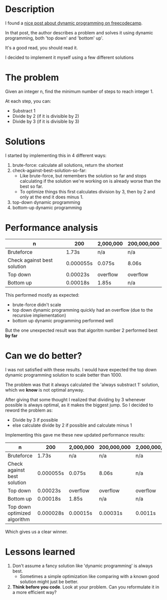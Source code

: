# Description

I found a [nice post about dynamic programming on freecodecamp]( https://medium.freecodecamp.org/demystifying-dynamic-programming-24fbdb831d3a).

In that post, the author describes a problem and solves it using dynamic programming,
both 'top down' and 'bottom' up'.

It's a good read, you should read it.

I decided to implement it myself using a few different solutions

# The problem

Given an integer n, find the minimum number of steps to reach integer 1.

At each step, you can:
   *  Substract 1
   *  Divide by 2 (if it is divisible by 2)
   *  Divide by 3 (if it is divisible by 3)

     
# Solutions

I started by implementing this in 4 different ways:
1. brute-force: calculate all solutions, return the shortest
1. check-against-best-solution-so-far:
    * Like brute-force, but remembers the solution so far and stops calculating if the solution we're working on is already worse than the best so far. 
    * To optimize things this first calculates division by 3, then by 2 and only at the end
it does minus 1.
1. top-down dynamic programming
1. bottom-up dynamic programming


# Performance analysis


| n   | 200 | 2,000,000 | 200,000,000
| --- | --- | ---     | ---
| Bruteforce | 1.73s | n/a | n/a
| Check against best solution | 0.000055s | 0.075s | 8.06s
| Top down | 0.00023s | overflow | overflow 
| Bottom up | 0.00018s | 1.85s | n/a


This performed mostly as expected:
   * brute-force didn't scale
   * top down dynamic programming quickly had an overflow (due to the recursive implementation)
   * bottom up dynamic programming performed well
 
But the one unexpected result was that algoritm number 2 performed best **by far**

# Can we do better?

I was not satisfied with these results.
I would have expected the top down dynamic programming solution to scale better than 1000.

The problem was that it always calculated the 'always substract 1' solution,
which we **know** is not optimal anyway.


After giving that some thought I realized that dividing by 3 whenever possible
is always optimal, as it makes the biggest jump.
So I decided to reword the problem as:
   * Divide by 3 if possible
   * else calculate divide by 2 if possible and calculate minus 1

Implementing this gave me these new updated performance results:

| n   | 200 | 2,000,000 | 200,000,000 | 2,000,000,000,000,000 | 20,000,000,000,000,000 |
| --- | --- | ---     | ---       | ---              | ---
| Bruteforce | 1.73s | n/a | n/a  | n/a | n/a
| Check against best solution | 0.000055s | 0.075s | 8.06s | n/a | n/a
| Top down | 0.00023s | overflow | overflow | overflow | overflow
| Bottom up | 0.00018s | 1.85s | n/a | n/a | n/a
| Top down optimized algorithm | 0.000028s | 0.00015s |  0.00031s | 0.0011s |  overflow

Which gives us a clear winner.

# Lessons learned

 1. Don't assume a fancy solution like 'dynamic programming' is always best.
    * Sometimes a simple optimization like comparing with a known good solution might just be better.
 1. **Think before you code**. Look at your problem. Can you reformulate it in a more efficient way?




    
